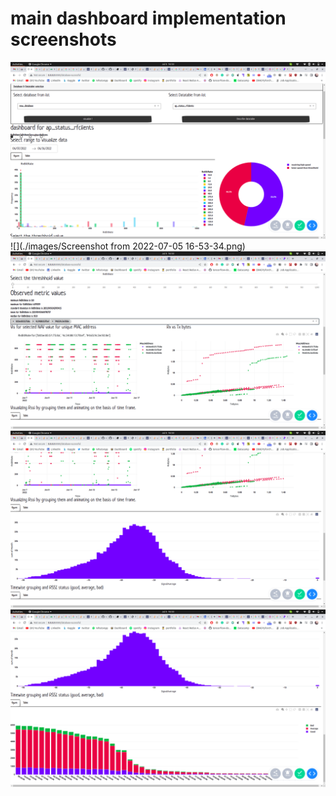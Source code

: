 # main dashboard implementation screenshots 
![](./images/Screenshot%20from%202022-07-05%2016-53-24.png)
![](./images/Screenshot from 2022-07-05 16-53-34.png)
![](./images/Screenshot%20from%202022-07-05%2016-53-46.png)
![](./images/Screenshot%20from%202022-07-05%2016-53-49.png)
![](./images/Screenshot%20from%202022-07-05%2016-53-52.png)